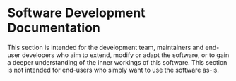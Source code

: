 # Software Development Documentation
This section is intended for the development team, maintainers and end-user developers who aim to extend, modify or adapt the software, or to gain a deeper understanding of the inner workings of this software. This section is not intended for end-users who simply want to use the software as-is.